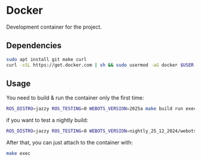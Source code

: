 # Docker

Development container for the project.

## Dependencies

```bash
sudo apt install git make curl
curl -sSL https://get.docker.com | sh && sudo usermod -aG docker $USER
```

## Usage

You need to build & run the container only the first time:
```bash
ROS_DISTRO=jazzy ROS_TESTING=0 WEBOTS_VERSION=2025a make build run exec
```

if you want to test a nightly build:
```bash
ROS_DISTRO=jazzy ROS_TESTING=0 WEBOTS_VERSION=nightly_25_12_2024/webots_2025a make build run exec
```

After that, you can just attach to the container with:
```bash
make exec
```
